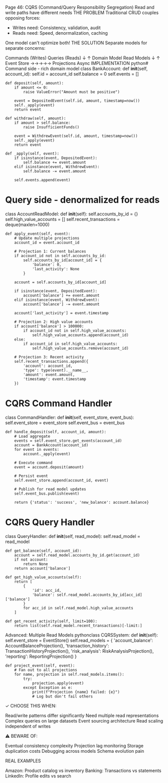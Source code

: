 Page 46: CQRS (Command/Query Responsibility Segregation)
Read and write paths have different needs
THE PROBLEM
Traditional CRUD couples opposing forces:
- Writes need: Consistency, validation, audit
- Reads need: Speed, denormalization, caching

One model can't optimize both!
THE SOLUTION
Separate models for separate concerns:

Commands (Writes)          Queries (Reads)
    ↓                          ↑
Domain Model              Read Models
    ↓                          ↑
Event Store     →→→→→     Projections
                Async
IMPLEMENTATION
python# Command side - rich domain model
class BankAccount:
    def __init__(self, account_id):
        self.id = account_id
        self.balance = 0
        self.events = []
        
    def deposit(self, amount):
        if amount <= 0:
            raise ValueError("Amount must be positive")
            
        event = DepositedEvent(self.id, amount, timestamp=now())
        self._apply(event)
        return event
    
    def withdraw(self, amount):
        if amount > self.balance:
            raise InsufficientFunds()
            
        event = WithdrewEvent(self.id, amount, timestamp=now())
        self._apply(event)
        return event
    
    def _apply(self, event):
        if isinstance(event, DepositedEvent):
            self.balance += event.amount
        elif isinstance(event, WithdrewEvent):
            self.balance -= event.amount
            
        self.events.append(event)

# Query side - denormalized for reads
class AccountReadModel:
    def __init__(self):
        self.accounts_by_id = {}
        self.high_value_accounts = []
        self.recent_transactions = deque(maxlen=1000)
        
    def apply_event(self, event):
        # Update multiple projections
        account_id = event.account_id
        
        # Projection 1: Current balances
        if account_id not in self.accounts_by_id:
            self.accounts_by_id[account_id] = {
                'balance': 0,
                'last_activity': None
            }
            
        account = self.accounts_by_id[account_id]
        
        if isinstance(event, DepositedEvent):
            account['balance'] += event.amount
        elif isinstance(event, WithdrewEvent):
            account['balance'] -= event.amount
            
        account['last_activity'] = event.timestamp
        
        # Projection 2: High value accounts
        if account['balance'] > 100000:
            if account_id not in self.high_value_accounts:
                self.high_value_accounts.append(account_id)
        else:
            if account_id in self.high_value_accounts:
                self.high_value_accounts.remove(account_id)
                
        # Projection 3: Recent activity
        self.recent_transactions.append({
            'account': account_id,
            'type': type(event).__name__,
            'amount': event.amount,
            'timestamp': event.timestamp
        })

# CQRS Command Handler
class CommandHandler:
    def __init__(self, event_store, event_bus):
        self.event_store = event_store
        self.event_bus = event_bus
        
    def handle_deposit(self, account_id, amount):
        # Load aggregate
        events = self.event_store.get_events(account_id)
        account = BankAccount(account_id)
        for event in events:
            account._apply(event)
            
        # Execute command
        event = account.deposit(amount)
        
        # Persist event
        self.event_store.append(account_id, event)
        
        # Publish for read model updates
        self.event_bus.publish(event)
        
        return {'status': 'success', 'new_balance': account.balance}

# CQRS Query Handler  
class QueryHandler:
    def __init__(self, read_model):
        self.read_model = read_model
        
    def get_balance(self, account_id):
        account = self.read_model.accounts_by_id.get(account_id)
        if not account:
            return None
        return account['balance']
    
    def get_high_value_accounts(self):
        return [
            {
                'id': acc_id,
                'balance': self.read_model.accounts_by_id[acc_id]['balance']
            }
            for acc_id in self.read_model.high_value_accounts
        ]
    
    def get_recent_activity(self, limit=100):
        return list(self.read_model.recent_transactions)[-limit:]
Advanced: Multiple Read Models
pythonclass CQRSSystem:
    def __init__(self):
        self.event_store = EventStore()
        self.read_models = {
            'account_balance': AccountBalanceProjection(),
            'transaction_history': TransactionHistoryProjection(),
            'risk_analysis': RiskAnalysisProjection(),
            'reporting': ReportingProjection()
        }
        
    def project_event(self, event):
        # Fan out to all projections
        for name, projection in self.read_models.items():
            try:
                projection.apply(event)
            except Exception as e:
                print(f"Projection {name} failed: {e}")
                # Log but don't fail others
✓ CHOOSE THIS WHEN:

Read/write patterns differ significantly
Need multiple read representations
Complex queries on large datasets
Event sourcing architecture
Read scaling independent of writes

⚠️ BEWARE OF:

Eventual consistency complexity
Projection lag monitoring
Storage duplication costs
Debugging across models
Schema evolution pain

REAL EXAMPLES

Amazon: Product catalog vs inventory
Banking: Transactions vs statements
LinkedIn: Profile edits vs search
